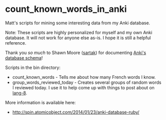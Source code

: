 count_known_words_in_anki
=========================

Matt's scripts for mining some interesting data from my Anki database.

Note: These scripts are highly personalized for myself and my own Anki database. It will not work for anyone else as-is. I hope it is still a helpful reference.

Thank you *so much* to Shawn Moore ([sartak](https://github.com/sartak)) for documenting [Anki's database schema](https://gist.github.com/sartak/3921255)!

Scripts in the bin directory:
* count_known_words - Tells me about how many French words I know.
* group_words_reviewed_today - Creates several groups of random words I reviewed today. I use it to help come up with things to post about on [lang-8](http://lang-8.com/).

More information is available here:
* http://spin.atomicobject.com/2014/01/23/anki-database-ruby/
